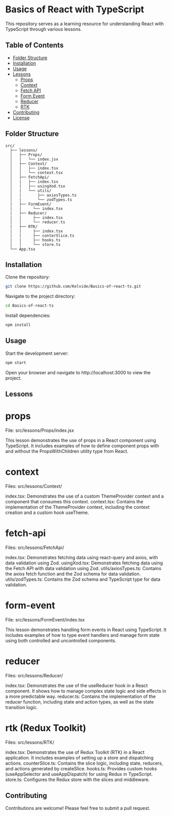# Basics of React with TypeScript

This repository serves as a learning resource for understanding React with TypeScript through various lessons.

## Table of Contents

- [Folder Structure](#folder-structure)
- [Installation](#installation)
- [Usage](#usage)
- [Lessons](#lessons)
  - [Props](#props)
  - [Context](#context)
  - [Fetch API](#fetch-api)
  - [Form Event](#form-event)
  - [Reducer](#reducer)
  - [RTK](#rtk)
- [Contributing](#contributing)
- [License](#license)

## Folder Structure

```plaintext
src/
  ├── lessons/
  │   ├── Props/
  │   │   └── index.jsx
  │   ├── Context/
  │   │   ├── index.tsx
  │   │   └── context.tsx
  │   ├── FetchApi/
  │   |   ├── index.tsx
  │   |   ├── usingXod.tsx
  │   |   └── utils/
  │   |       ├── axiosTypes.ts
  │   |       └── zodTypes.ts
  |   ├── FormEvent/
  |   |     └── index.tsx
  |   ├── Reducer/
  |   |     ├── index.tsx
  │   │     └── reducer.ts
  |   ├── RTK/
  |   |     ├── index.tsx
  |   |     ├── conterSlice.ts
  |   |     ├── hooks.ts
  │   │     └── store.ts
  └── App.tsx
```

## Installation

Clone the repository:

```sh
git clone https://github.com/Kelvide/Basics-of-react-ts.git
```

Navigate to the project directory:
```sh
cd Basics-of-react-ts
```

Install dependencies:
```sh
npm install
```

## Usage

Start the development server:
```sh
npm start
```

Open your browser and navigate to http://localhost:3000 to view the project.

## Lessons

# props
File: src/lessons/Props/index.jsx

This lesson demonstrates the use of props in a React component using TypeScript. It includes examples of how to define component props with and without the PropsWithChildren utility type from React.

# context
Files: src/lessons/Context/

index.tsx: Demonstrates the use of a custom ThemeProvider context and a component that consumes this context.
context.tsx: Contains the implementation of the ThemeProvider context, including the context creation and a custom hook useTheme.

# fetch-api
Files: src/lessons/FetchApi/

index.tsx: Demonstrates fetching data using react-query and axios, with data validation using Zod.
usingXod.tsx: Demonstrates fetching data using the Fetch API with data validation using Zod.
utils/axiosTypes.ts: Contains the axios fetch function and the Zod schema for data validation.
utils/zodTypes.ts: Contains the Zod schema and TypeScript type for data validation.

# form-event
File: src/lessons/FormEvent/index.tsx

This lesson demonstrates handling form events in React using TypeScript. It includes examples of how to type event handlers and manage form state using both controlled and uncontrolled components.

# reducer
Files: src/lessons/Reducer/

index.tsx: Demonstrates the use of the useReducer hook in a React component. It shows how to manage complex state logic and side effects in a more predictable way.
reducer.ts: Contains the implementation of the reducer function, including state and action types, as well as the state transition logic.

# rtk (Redux Toolkit)
Files: src/lessons/RTK/

index.tsx: Demonstrates the use of Redux Toolkit (RTK) in a React application. It includes examples of setting up a store and dispatching actions.
counterSlice.ts: Contains the slice logic, including state, reducers, and actions generated by createSlice.
hooks.ts: Provides custom hooks (useAppSelector and useAppDispatch) for using Redux in TypeScript.
store.ts: Configures the Redux store with the slices and middleware.

## Contributing
Contributions are welcome! Please feel free to submit a pull request.